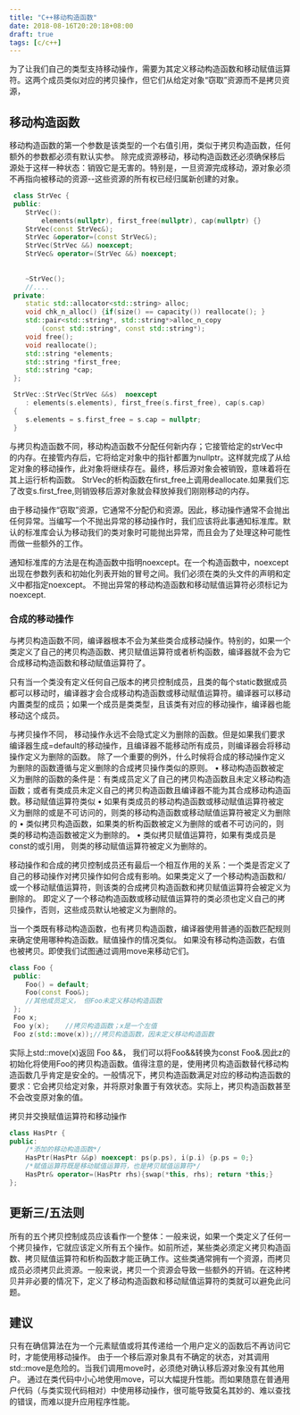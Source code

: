 ```yaml
---
title: "C++移动构造函数"
date: 2018-08-16T20:20:18+08:00
draft: true
tags: [c/c++]
---
```

为了让我们自己的类型支持移动操作，需要为其定义移动构造函数和移动赋值运算符。这两个成员类似对应的拷贝操作，但它们从给定对象“窃取”资源而不是拷贝资源，

## 移动构造函数
移动构造函数的第一个参数是该类型的一个右值引用，类似于拷贝构造函数，任何额外的参数都必须有默认实参。
除完成资源移动，移动构造函数还必须确保移后源处于这样一种状态：销毁它是无害的。特别是，一旦资源完成移动，源对象必须不再指向被移动的资源--这些资源的所有权已经归属新创建的对象。
```c++
 class StrVec {
 public:
 	StrVec():
 		elements(nullptr), first_free(nullptr), cap(nullptr) {}
 	StrVec(const StrVec&);
 	StrVec &operator=(const StrVec&);
 	StrVec(StrVec &&) noexcept;
 	StrVec& operator=(StrVec &&) noexcept;
 	
 	
 	~StrVec();
 	//....
 private:
 	static std::allocator<std::string> alloc;
 	void chk_n_alloc() {if(size() == capacity()) reallocate(); }
 	std::pair<std::string*, std::string*>alloc_n_copy
 		(const std::string*, const std::string*);
 	void free();
 	void reallocate();
 	std::string *elements;
 	std::string *first_free;
 	std::string *cap;
 };

 StrVec::StrVec(StrVec &&s)  noexcept
 	: elements(s.elements), first_free(s.first_free), cap(s.cap)
 {
 	s.elements = s.first_free = s.cap = nullptr;
 }

```

与拷贝构造函数不同，移动构造函数不分配任何新内存；它接管给定的strVec中的内存。在接管内存后，它将给定对象中的指针都置为nullptr。这样就完成了从给定对象的移动操作，此对象将继续存在。最终，移后源对象会被销毁，意味着将在其上运行析构函数。
StrVec的析构函数在first_free上调用deallocate.如果我们忘了改变s.first_free,则销毁移后源对象就会释放掉我们刚刚移动的内存。

由于移动操作“窃取”资源，它通常不分配仍和资源。因此，移动操作通常不会抛出任何异常。当编写一个不抛出异常的移动操作时，我们应该将此事通知标准库。默认的标准库会认为移动我们的类对象时可能抛出异常，而且会为了处理这种可能性而做一些额外的工作。

通知标准库的方法是在构造函数中指明noexcept。在一个构造函数中，noexcept出现在参数列表和初始化列表开始的冒号之间。我们必须在类的头文件的声明和定义中都指定noexcept。
不抛出异常的移动构造函数和移动赋值运算符必须标记为noexcept.

### 合成的移动操作
与拷贝构造函数不同，编译器根本不会为某些类合成移动操作。特别的，如果一个类定义了自己的拷贝构造函数、拷贝赋值运算符或者析构函数，编译器就不会为它合成移动构造函数和移动赋值运算符了。

只有当一个类没有定义任何自己版本的拷贝控制成员，且类的每个static数据成员都可以移动时，编译器才会合成移动构造函数或移动赋值运算符。编译器可以移动内置类型的成员；如果一个成员是类类型，且该类有对应的移动操作，编译器也能移动这个成员。


与拷贝操作不同， 移动操作永远不会隐式定义为删除的函数。但是如果我们要求编译器生成=default的移动操作，且编译器不能移动所有成员，则编译器会将移动操作定义为删除的函数。 除了一个重要的例外，什么时候将合成的移动操作定义为删除的函数遵循与定义删除的合成拷贝操作类似的原则。
	• 移动构造函数被定义为删除的函数的条件是：有类成员定义了自己的拷贝构造函数且未定义移动构造函数；或者有类成员未定义自己的拷贝构造函数且编译器不能为其合成移动构造函数。移动赋值运算符类似
	• 如果有类成员的移动构造函数或移动赋值运算符被定义为删除的或是不可访问的，则类的移动构造函数或移动赋值运算符被定义为删除的
	• 类似拷贝构造函数，如果类的析构函数被定义为删除的或者不可访问的，则类的移动构造函数被定义为删除的。
	• 类似拷贝赋值运算符，如果有类成员是const的或引用， 则类的移动赋值运算符被定义为删除的。
	

移动操作和合成的拷贝控制成员还有最后一个相互作用的关系：一个类是否定义了自己的移动操作对拷贝操作如何合成有影响。如果类定义了一个移动构造函数和/或一个移动赋值运算符，则该类的合成拷贝构造函数和拷贝赋值运算符会被定义为删除的。
即定义了一个移动构造函数或移动赋值运算符的类必须也定义自己的拷贝操作，否则，这些成员默认地被定义为删除的。

当一个类既有移动构造函数，也有拷贝构造函数，编译器使用普通的函数匹配规则来确定使用哪种构造函数。赋值操作的情况类似。
如果没有移动构造函数，右值也被拷贝。即使我们试图通过调用move来移动它们。
```c++
class Foo {
 public:
 	Foo() = default;
 	Foo(const Foo&);
 	//其他成员定义， 但Foo未定义移动构造函数
 };
 Foo x;
 Foo y(x);    //拷贝构造函数；x是一个左值
 Foo z(std::move(x));//拷贝构造函数，因未定义移动构造函数
```

实际上std::move(x)返回 Foo &&， 我们可以将Foo&&转换为const Foo&.因此z的初始化将使用Foo的拷贝构造函数。值得注意的是，使用拷贝构造函数替代移动构造函数几乎肯定是安全的。一般情况下，拷贝构造函数满足对应的移动构造函数的要求：它会拷贝给定对象，并将原对象置于有效状态。实际上，拷贝构造函数甚至不会改变原对象的值。

拷贝并交换赋值运算符和移动操作
```c++
class HasPtr {
public:
	/*添加的移动构造函数*/
	HasPtr(HasPtr &&p) noexcept: ps(p.ps), i(p.i) {p.ps = 0;}
	/*赋值运算符既是移动赋值运算符，也是拷贝赋值运算符*/
	HasPtr& operator=(HasPtr rhs){swap(*this, rhs); return *this;}
};
```


## 更新三/五法则
所有的五个拷贝控制成员应该看作一个整体：一般来说，如果一个类定义了任何一个拷贝操作，它就应该定义所有五个操作。如前所述，某些类必须定义拷贝构造函数、拷贝赋值运算符和析构函数才能正确工作。这些类通常拥有一个资源，而拷贝成员必须拷贝此资源。一般来说，拷贝一个资源会导致一些额外的开销。在这种拷贝并非必要的情况下，定义了移动构造函数和移动赋值运算符的类就可以避免此问题。


## 建议
只有在确信算法在为一个元素赋值或将其传递给一个用户定义的函数后不再访问它时，才能使用移动操作。
由于一个移后源对象具有不确定的状态，对其调用std::move是危险的。当我们调用move时，必须绝对确认移后源对象没有其他用户。
通过在类代码中小心地使用move，可以大幅提升性能。而如果随意在普通用户代码（与类实现代码相对）中使用移动操作，很可能导致莫名其妙的、难以查找的错误，而难以提升应用程序性能。

